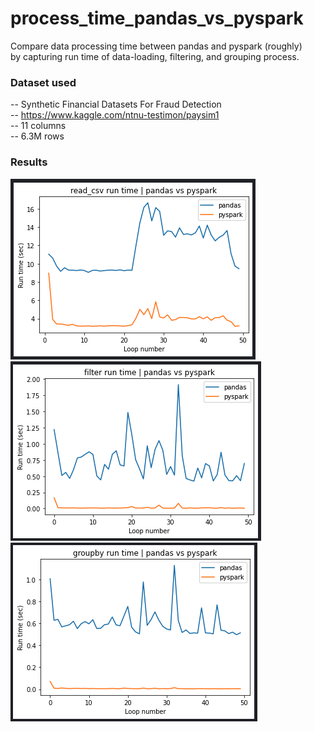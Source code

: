 # process_time_pandas_vs_pyspark
Compare data processing time between pandas and pyspark (roughly)  
by capturing run time of data-loading, filtering, and grouping process.
  
### Dataset used
-- Synthetic Financial Datasets For Fraud Detection  
-- https://www.kaggle.com/ntnu-testimon/paysim1  
-- 11 columns  
-- 6.3M rows
  
### Results
![alt text](https://github.com/btenten/process_time_pandas_vs_pyspark/blob/main/read_csv_run_time.png?raw=true)  
![alt text](https://github.com/btenten/process_time_pandas_vs_pyspark/blob/main/filter_run_time.png?raw=true)  
![alt text](https://github.com/btenten/process_time_pandas_vs_pyspark/blob/main/groupby_run_time.png?raw=true)  
